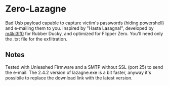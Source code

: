 # Zero-Lazagne
Bad Usb payload capable to capture victim's passwords (hiding powershell) and e-mailing them to you. Inspired by "Hasta Lasagna!", developed by [m4ki3lf0](https://github.com/hak5/usbrubberducky-payloads/tree/master/payloads/library/credentials/Hasta%20lasagna!) for Rubber Ducky, and optimized for Flipper Zero. You'll need only the .txt file for the exfiltration.  
## Notes
Tested with Unleashed Firmware and a SMTP without SSL (port 25) to send the e-mail. The 2.4.2 version of lazagne.exe is a bit faster, anyway it's possibile to replace the download link with the latest version.
